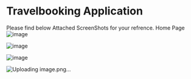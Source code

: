 # Travelbooking Application 


Please find below Attached ScreenShots for your refrence.
Home Page 
![image](https://github.com/shubham5538/Travelbooking/assets/80771033/cfbde6a3-5104-4be7-8a0f-1b1fffdf364c)

![image](https://github.com/shubham5538/Travelbooking/assets/80771033/46e4c581-a38e-460e-97fa-49de751282a4)

![image](https://github.com/shubham5538/Travelbooking/assets/80771033/4f2f1e59-d8b5-4599-98e7-85dd593b267e)

![Uploading image.png…]()

